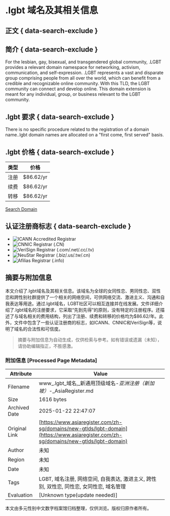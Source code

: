 # .lgbt 域名及其相关信息

## 正文 { data-search-exclude }


## 简介 { data-search-exclude }

For the lesbian, gay, bisexual, and transgendered global community, .LGBT provides a relevant domain namespace for networking, activism, communication, and self-expression. .LGBT represents a vast and disparate group comprising people from all over the world, which can benefit from a credible and recognizable online community. With this TLD, the LGBT community can connect and develop online. This domain extension is meant for any individual, group, or business relevant to the LGBT community.

## .lgbt 要求 { data-search-exclude }

There is no specific procedure related to the registration of a domain name..lgbt domain names are allocated on a "first come, first served" basis.

## .lgbt 价格 { data-search-exclude }

| 类型    | 价格        |
| ------- | ----------- |
| 注册    | $86.62/yr  |
| 续费    | $86.62/yr  |
| 转移    | $86.62/yr  |

[Search Domain](https://www.asiaregister.com/en/domains/lgbt-domain-registration)

## 认证注册商标志 { data-search-exclude }

- ![ICANN Accredited Registrar](https://cloud.registry-server.com/registrar/default/images/logo_icann.png)
- ![CNNIC Registrar (.CN)](https://cloud.registry-server.com/registrar/default/images/logo_cnnic.png)
- ![VeriSign Registrar (.com/.net/.cc/.tv)](https://cloud.registry-server.com/registrar/default/images/logo_verisign.png)
- ![NeuStar Registrar (.biz/.us/.tw/.cn)](https://cloud.registry-server.com/registrar/default/images/logo_biz.png)
- ![Afilias Registrar (.info)](https://cloud.registry-server.com/registrar/default/images/logo_info.png)
<!-- tcd_original_link https://www.asiaregister.com/zh-sg/domains/new-gtlds/lgbt-domain -->


## 摘要与附加信息

<!-- tcd_abstract -->
本文介绍了.lgbt域名及其相关信息。该域名为全球的女同性恋、男同性恋、双性恋和跨性别社群提供了一个相关的网络空间，可供网络交流、激进主义、沟通和自我表达等用途。通过.lgbt域名，LGBT社区可以相互连接并在线发展。文件详细介绍了.lgbt域名的注册要求，它采取“先到先得”的原则，没有特定的注册程序。还描述了与域名相关的费用结构，列出了注册、续费和转移的价格均为$86.62/年。此外，文件中包含了一些认证注册商的标志，如ICANN、CNNIC和VeriSign等，说明了域名的合法性和可信度。
<!-- tcd_abstract_end -->

> 摘要与附加信息为自动生成，仅供检索与参考。如有错误或遗漏（未知），请协助编辑指正，不胜感激。

### 附加信息 [Processed Page Metadata]

| Attribute       | Value                                  |
|-----------------|----------------------------------------|
| Filename        | www_.lgbt_域名,_新通用顶级域名-_亚洲注册（新加坡）_-_AsiaRegister.md                             |
| Size            | 1616 bytes                           |
| Archived Date   | 2025-01-22 22:47:07                             |
| Original Link   | [https://www.asiaregister.com/zh-sg/domains/new-gtlds/lgbt-domain](https://www.asiaregister.com/zh-sg/domains/new-gtlds/lgbt-domain)                       |
| Author          | 未知                               |
| Region          | 未知                               |
| Date            | 未知                                 |
| Tags            | LGBT, 域名注册, 网络空间, 自我表达, 激进主义, 跨性别, 双性恋, 同性恋, 女同性恋, 域名管理                                 |
| Evaluation            | [Unknown type(update needed)]                                 |
<!-- tcd_table_end -->

本文由多元性别中文数字档案馆归档整理，仅供浏览。版权归原作者所有。
